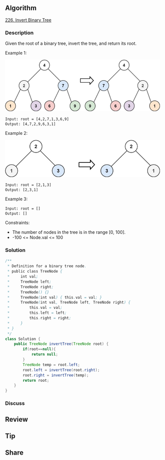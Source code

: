 ## Algorithm

[226. Invert Binary Tree](https://leetcode.com/problems/invert-binary-tree/)

### Description

Given the root of a binary tree, invert the tree, and return its root.

Example 1:

![](assets/20240609-40b3d35f.png)

```
Input: root = [4,2,7,1,3,6,9]
Output: [4,7,2,9,6,3,1]
```

Example 2:

![](assets/20240609-4ec90beb.png)

```
Input: root = [2,1,3]
Output: [2,3,1]
```

Example 3:

```
Input: root = []
Output: []
```

Constraints:

- The number of nodes in the tree is in the range [0, 100].
- -100 <= Node.val <= 100

### Solution

```java
/**
 * Definition for a binary tree node.
 * public class TreeNode {
 *     int val;
 *     TreeNode left;
 *     TreeNode right;
 *     TreeNode() {}
 *     TreeNode(int val) { this.val = val; }
 *     TreeNode(int val, TreeNode left, TreeNode right) {
 *         this.val = val;
 *         this.left = left;
 *         this.right = right;
 *     }
 * }
 */
class Solution {
    public TreeNode invertTree(TreeNode root) {
        if(root==null){
            return null;
        }
        TreeNode temp = root.left;
        root.left = invertTree(root.right);
        root.right = invertTree(temp);
        return root;
    }
}
```

### Discuss

## Review


## Tip


## Share
